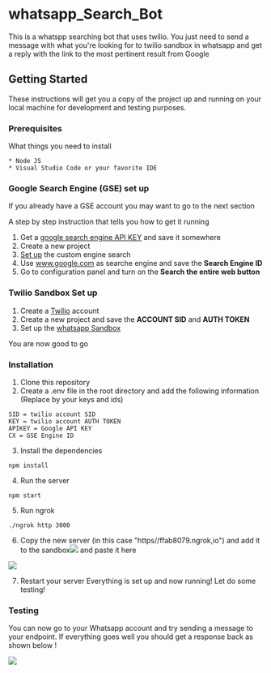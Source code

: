 # whatsapp_Search_Bot
This is a whatspp searching bot that uses twilio. You just need to send a message with what you're looking for to twilio sandbox in whatsapp and get a reply with the link to the most pertinent result from Google

## Getting Started

These instructions will get you a copy of the project up and running on your local machine for development and testing purposes. 

### Prerequisites

What things you need to install
```
* Node JS
* Visual Studio Code or your favorite IDE
```
### Google Search Engine (GSE) set up
If you already have a GSE account you may want to go to the next section

A step by step instruction that tells you how to get it running

1. Get a  [google search engine API KEY](https://developers.google.com/custom-search/v1/overview) and save it somewhere
2. Create a new project
3. [Set up](https://cse.google.com/cse/all) the custom engine search
4. Use www.google.com as searche engine and save the **Search Engine ID**
5. Go to configuration panel and turn on the **Search the entire web button**

### Twilio Sandbox Set up

1. Create a [Twilio](https://www.twilio.com/) account
2. Create a new project and save the **ACCOUNT SID** and **AUTH TOKEN**
3. Set up the [whatsapp Sandbox](https://www.twilio.com/console/sms/whatsapp/sandbox)

You are now good to go

### Installation

1. Clone this repository
2. Create a .env file in the root directory and add the following information (Replace by your keys and ids)
```
SID = twilio account SID
KEY = twilio account AUTH TOKEN
APIKEY = Google API KEY
CX = GSE Engine ID
```
3.  Install the dependencies
```
npm install
```
4. Run the server
```
npm start
```
5. Run ngrok
```
./ngrok http 3000
```
6. Copy the new server (in this case "https//ffab8079.ngrok,io") and add it to the sandbox![](https://i.imgur.com/lSgs1C4.png) and paste it here 

![](https://i.imgur.com/pjD32Zp.png)

7. Restart your server
Everything is set up and now running! Let do some testing!

### Testing

You can now go to your Whatsapp account and try sending a message to your endpoint.
If everything goes well you should get a response back as shown below !

![](https://i.imgur.com/cuFUUGe.jpg)

